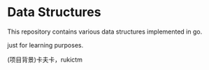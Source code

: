 # Data Structures

This repository contains various data structures implemented in go.

just for learning purposes.

(项目背景)卡夫卡，rukictm
